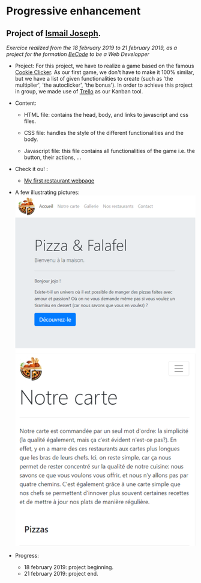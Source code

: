 
Progressive enhancement
=================================

Project of [Ismail Joseph](https://github.com/Fesouille).
----------------------------------

*Exercice realized from the 18 february 2019 to 21 february 2019, as a project for the formation [BeCode](https://www.becode.org/) to be a Web Developper*


* Project:
For this project, we have to realize a game based on the famous [Cookie Clicker](http://orteil.dashnet.org/cookieclicker/). As our first game, we don't have to make it 100% similar, but we have a list of given functionalities to create (such as 'the multiplier', 'the autoclicker', 'the bonus'). In order to achieve this project in group, we made use of [Trello](https://trello.com/) as our Kanban tool.

* Content:
	* HTML file: contains the head, body, and links to javascript and css files.

	* CSS file: handles the style of the different functionalities and the body.

	* Javascript file: this file contains all functionalities of the game i.e. the button, their actions, ...


* Check it ou! :
	* [My first restaurant webpage]("https://fesouille.github.io/progressive-enhancement2/")

* A few illustrating pictures:
![Screenshot 1 restaurant](assets/img/screenshot1.png)
![Screenshot 2 restaurant](assets/img/screenshot2.png)


* Progress: 
	* 18 february 2019: project beginning.
	* 21 february 2019: project end.